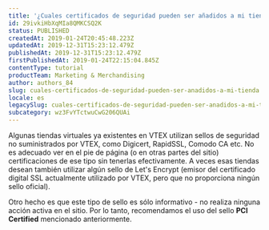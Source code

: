 ```yaml
---
title: '¿Cuales certificados de seguridad pueden ser añadidos a mi tienda?'
id: 29ivkiHbXqMIa8QMKCSQ2K
status: PUBLISHED
createdAt: 2019-01-24T20:45:48.223Z
updatedAt: 2019-12-31T15:23:12.479Z
publishedAt: 2019-12-31T15:23:12.479Z
firstPublishedAt: 2019-01-24T22:15:04.845Z
contentType: tutorial
productTeam: Marketing & Merchandising
author: authors_84
slug: cuales-certificados-de-seguridad-pueden-ser-anadidos-a-mi-tienda
locale: es
legacySlug: cuales-certificados-de-seguridad-pueden-ser-anadidos-a-mi-tienda
subcategory: wz3FvYTctwuCwG206QUAi
---
```


Algunas tiendas virtuales ya existentes en VTEX utilizan sellos de seguridad no suministrados por VTEX, como Digicert, RapidSSL, Comodo CA etc. No es adecuado ver en el pie de página (o en otras partes del sitio) certificaciones de ese tipo sin tenerlas efectivamente. A veces esas tiendas desean también utilizar algún sello de Let's Encrypt (emisor del certificado digital SSL actualmente utilizado por VTEX, pero que no proporciona ningún sello oficial).

Otro hecho es que este tipo de sello es sólo informativo - no realiza ninguna acción activa en el sitio. Por lo tanto, recomendamos el uso del sello **PCI Certified** mencionado anteriormente.
